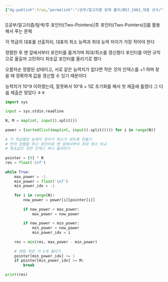```yaml
---
{"dg-publish":true,"permalink":"/공부/알고리즘 문제 풀이/BOJ_2461_대표 선수/","dgPassFrontmatter":true}
---
```



[[공부/알고리즘/탐색/투 포인터(Two-Pointers)\|투 포인터(Two-Pointers)]]를 활용해서 푸는 문제

각 학급의 대표를 선출하되, 대표의 최소 능력과 최대 능력 차이가 가장 작아야 한다

정렬한 후 맨 앞에서부터 포인터를 옮겨가며 최대/최소를 갱신했다
포인터를 어떤 규칙으로 옮길까 고민하다 최솟값 포인터를 올리기로 했다

오름차순 정렬된 상태이고, 서로 같은 능력치가 없다면
작은 것의 인덱스를 +1 하며 찾을 때 정확하게 값을 갱신할 수 있기 때문이다

능력치가 10^9 이하랬는데, 잘못봐서 10^8 + 1로 초기화를 해서 첫 제출에 틀렸다
그 다음 제출은 맞았다 ㅎㅎ

```python
import sys  
  
input = sys.stdin.readline  
  
N, M = map(int, input().split())  
  
power = [sorted(list(map(int, input().split()))) for i in range(N)]  
  
# 각 학급별로 능력치 창이가 최소가 되도록 만들기  
# 먼저 정렬을 하고 포인터로 맨 앞에서부터 최대 최소 비교  
# 최솟값인 것만 인덱스 하나 올려주기  
  
pointer = [0] * N  
res = float('inf')  
  
while True:  
    max_power = -1  
    min_power = float('inf')  
    min_power_idx = -1  
  
    for i in range(N):  
        now_power = power[i][pointer[i]]  
  
        if now_power > max_power:  
            max_power = now_power  
  
        if now_power < min_power:  
            min_power = now_power  
            min_power_idx = i  
  
    res = min(res, max_power - min_power)  
  
    # 제일 작은 거 1개 올리기  
    pointer[min_power_idx] += 1  
    if pointer[min_power_idx] >= M:  
        break  
  
print(res)
```